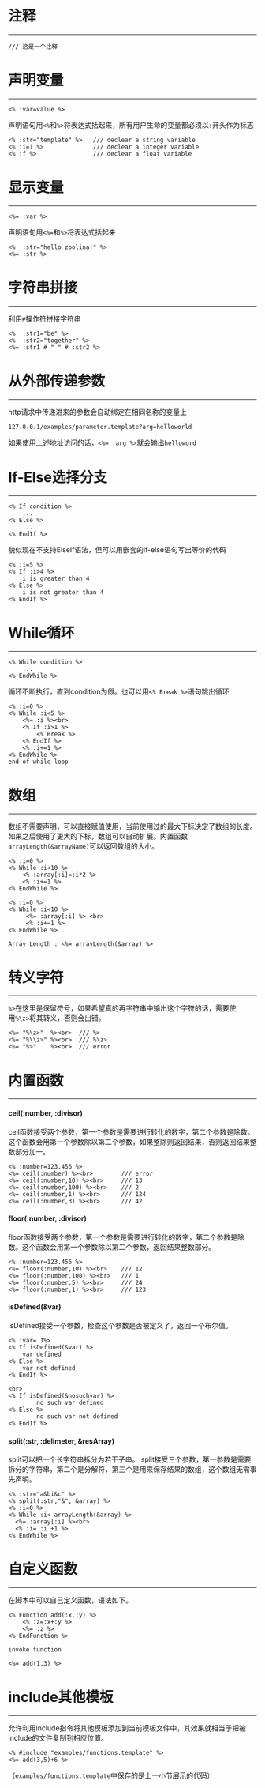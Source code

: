 # 注释
---
	/// 这是一个注释

# 声明变量
---


	<% :var=value %>
	
声明语句用`<%`和`%>`将表达式括起来，所有用户生命的变量都必须以`:`开头作为标志


~~~
<% :str="template" %>	/// declear a string variable
<% :i=1 %>				/// declear a integer variable
<% :f %>				/// declear a float variable
~~~


# 显示变量
---

	<%= :var %>
	

声明语句用`<%=`和`%>`将表达式括起来

~~~
<%  :str="hello zoolina!" %>
<%= :str %>
~~~

# 字符串拼接
---
利用`#`操作符拼接字符串

~~~
<%  :str1="be" %>
<%  :str2="together" %>
<%= :str1 # " " # :str2 %>
~~~

# 从外部传递参数
---
http请求中传递进来的参数会自动绑定在相同名称的变量上

~~~
127.0.0.1/examples/parameter.template?arg=helloworld
~~~

如果使用上述地址访问的话，`<%= :arg %>`就会输出`helloword`


# If-Else选择分支
---

~~~
<% If condition %>
	...
<% Else %>
	...
<% EndIf %>
~~~

貌似现在不支持ElseIf语法，但可以用嵌套的if-else语句写出等价的代码

~~~
<% :i=5 %>
<% If :i>4 %>
	i is greater than 4
<% Else %>
	i is not greater than 4
<% EndIf %>
~~~

# While循环
---

~~~
<% While condition %>
	...
<% EndWhile %>
~~~

循环不断执行，直到condition为假。也可以用`<% Break %>`语句跳出循环

~~~
<% :i=0 %>
<% While :i<5 %>
    <%= :i %><br>
    <% If :i>1 %>
        <% Break %>
    <% EndIf %>
    <% :i+=1 %>
<% EndWhile %>
end of while loop
~~~

# 数组
---

数组不需要声明，可以直接赋值使用，当前使用过的最大下标决定了数组的长度。如果之后使用了更大的下标，数组可以自动扩展。内置函数`arrayLength(&arrayName)`可以返回数组的大小。

~~~
<% :i=0 %>
<% While :i<10 %>
	<% :array[:i]=:i*2 %>
	<% :i+=1 %>
<% EndWhile %>

<% :i=0 %>
<% While :i<10 %>
     <%= :array[:i] %> <br>
     <% :i+=1 %>
<% EndWhile %>

Array Length : <%= arrayLength(&array) %>
~~~

# 转义字符
---
`%>`在这里是保留符号，如果希望真的再字符串中输出这个字符的话，需要使用`%\z>`将其转义，否则会出错。

~~~
<%= "%\z>"  %><br>	/// %>
<%= "%\\z>" %><br>	/// %\z>
<%= "%>"    %><br> 	/// error
~~~


# 内置函数
---
#### ceil(:number, :divisor)
ceil函数接受两个参数，第一个参数是需要进行转化的数字，第二个参数是除数。这个函数会用第一个参数除以第二个参数，如果整除则返回结果，否则返回结果整数部分加一。

~~~
<% :number=123.456 %>
<%= ceil(:number) %><br>		/// error
<%= ceil(:number,10) %><br>		/// 13
<%= ceil(:number,100) %><br>	/// 2
<%= ceil(:number,1) %><br>		/// 124
<%= ceil(:number,3) %><br>		/// 42
~~~

#### floor(:number, :divisor)
floor函数接受两个参数，第一个参数是需要进行转化的数字，第二个参数是除数。这个函数会用第一个参数除以第二个参数，返回结果整数部分。

~~~
<% :number=123.456 %>
<%= floor(:number,10) %><br>	/// 12
<%= floor(:number,100) %><br>	/// 1
<%= floor(:number,5) %><br>		/// 24
<%= floor(:number,1) %><br>		/// 123
~~~

#### isDefined(&var)
isDefined接受一个参数，检查这个参数是否被定义了，返回一个布尔值。

~~~
<% :var= 1%>
<% If isDefined(&var) %>
	var defined
<% Else %>
	var not defined
<% EndIf %>

<br>
<% If isDefined(&nosuchvar) %>
       	no such var defined
<% Else %>
        no such var not defined
<% EndIf %>
~~~

#### split(:str, :delimeter, &resArray)
split可以把一个长字符串拆分为若干子串。
split接受三个参数，第一参数是需要拆分的字符串，第二个是分解符，第三个是用来保存结果的数组，这个数组无需事先声明。

~~~
<% :str="a&bi&c" %>
<% split(:str,"&", &array) %>
<% :i=0 %>
<% While :i< arrayLength(&array) %>
  <%= :array[:i] %><br>
  <% :i= :i +1 %> 
<% EndWhile %>
~~~

# 自定义函数
---
在脚本中可以自己定义函数，语法如下。

~~~
<% Function add(:x,:y) %>
    <% :z=:x+:y %>
    <%= :z %>
<% EndFunction %>

invoke function

<%= add(1,3) %>
~~~

# include其他模板
---
允许利用include指令将其他模板添加到当前模板文件中，其效果就相当于把被include的文件复制到相应位置。

~~~
<% #include "examples/functions.template" %>
<%= add(3,5)+6 %>
~~~
（`examples/functions.template`中保存的是上一小节展示的代码）
